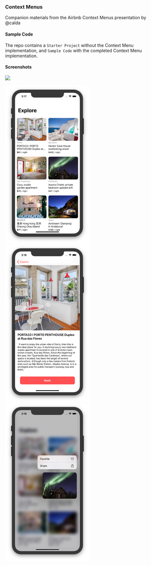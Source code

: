 ### Context Menus

Companion materials from the Airbnb Context Menus presentation by @calda

#### Sample Code

The repo contains a `Starter Project` without the Context Menu implementation, and `Sample Code` with the completed Context Menu implementation. 

#### Screenshots

<img src="Images/gif.gif" width=275px>

<img src="Images/Sample 1.png" width=275px> <img src="Images/Sample 2.png" width=275px> <img src="Images/Sample 3.png" width=275px>
